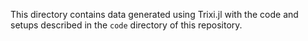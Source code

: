 
This directory contains data generated using Trixi.jl with the code and setups
described in the `code` directory of this repository.
